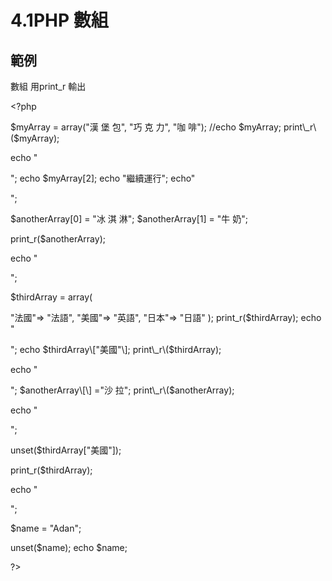 # 4.1PHP 數組

## 範例

數組 用print\_r 輸出

&lt;?php

$myArray = array\("漢 堡 包", "巧 克 力", "咖 啡"\); //echo $myArray; print\_r\($myArray\);

echo "  
  
"; echo $myArray\[2\]; echo "繼續運行"; echo"  
  
";

$anotherArray\[0\] = "冰 淇 淋"; $anotherArray\[1\] = "牛 奶";

print\_r\($anotherArray\);

echo "  
  
";

$thirdArray = array\(

"法國"=&gt; "法語", "美國"=&gt; "英語", "日本"=&gt; "日語" \); print\_r\($thirdArray\); echo "  
  
"; echo $thirdArray\["美國"\]; print\_r\($thirdArray\);

echo "  
  
"; $anotherArray\[\] ="沙 拉"; print\_r\($anotherArray\);

echo "  
  
";

unset\($thirdArray\["美國"\]\);

print\_r\($thirdArray\);

echo "  
  
";

$name = "Adan";

unset\($name\); echo $name;

?&gt;

